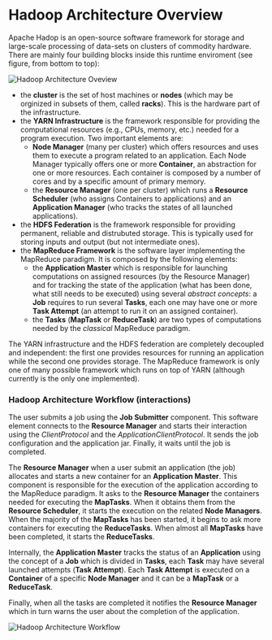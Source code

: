 # Hadoop Architecture Overview

Apache Hadop is an open-source software framework for storage and large-scale processing of data-sets on clusters of commodity hardware. There are mainly four building blocks inside this runtime enviroment (see figure, from bottom to top):

![Hadoop Architecture Oveview](https://www.lucidchart.com/publicSegments/view/53434015-fd58-4316-a097-39940a00558d/image.png)

 * the **cluster** is the set of host machines or **nodes** (which may be orginized in subsets of them, called **racks**). This is the hardware part of the infrastructure.
 * the **YARN Infrastructure** is the framework responsible for providing the computational resources (e.g., CPUs, memory, etc.) needed for a program execution. Two important elements are:
   * **Node Manager** (many per cluster) which offers resources and uses them to execute a program related to an application. Each Node Manager typically offers one or more **Container**, an abstraction for one or more resources. Each container is composed by a number of cores and by a specific amount of primary memory.
   * the **Resource Manager** (one per cluster) which runs a **Resource Scheduler** (who assigns Containers to applications) and an **Application Manager** (who tracks the states of all launched applications).
 * the **HDFS Federation** is the framework responsible for providing permanent, reliable and distrubuted storage. This is typically used for storing inputs and output (but not intermediate ones).
 * the **MapReduce Framework** is the software layer implementing the MapReduce paradigm. It is composed by the following elements:
   * the **Application Master** which is responsible for launching computations on assigned resources (by the Resource Manager) and for tracking the state of the application (what has been done, what still needs to be executed) using several *abstract concepts*: a **Job** requires to run several **Tasks**, each one may have one or more **Task Attempt** (an attempt to run it on an assigned container).
   * the **Tasks** (**MapTask** or **ReduceTask**) are two types of computations needed by the *classical* MapReduce paradigm.

The YARN infrastructure and the HDFS federation are completely decoupled and independent: the first one provides resources for running an application while the second one provides storage. The MapReduce framework is only one of many possible framework which runs on top of YARN (although currently is the only one implemented).

### Hadoop Architecture Workflow (interactions)

The user submits a job using the **Job Submitter** component. This software element connects to the **Resource Manager** and starts their interaction using the *ClientProtocol* and the *ApplicationClientProtocol*. It sends the job configuration and the application jar. Finally, it waits until the job is completed.

The **Resource Manager** when a user submit an application (the job) allocates and starts a new container for an **Application Master**. This component is responsible for the execution of the application according to the MapReduce paradigm. It asks to the **Resource Manager** the containers needed for executing the **MapTasks**. When it obtains them from the **Resource Scheduler**, it starts the execution on the related **Node Managers**. When the majority of the **MapTasks** has been started, it begins to ask more containers for executing the **ReduceTasks**. When almost all **MapTasks** have been completed, it starts the **ReduceTasks**. 

Internally, the **Application Master** tracks the status of an **Application** using the concept of a **Job** which is divided in **Tasks**, each **Task** may have several launched attempts (**Task Attempt**). Each **Task Attempt** is executed on a **Container** of a specific **Node Manager** and it can be a **MapTask** or a **ReduceTask**.

Finally, when all the tasks are completed it notifies the **Resource Manager** which in turn warns the user about the completion of the application.

![Hadoop Architecture Workflow](https://www.lucidchart.com/publicSegments/view/53302af2-7d38-412b-8275-6ffe0a009433/image.png)
